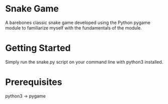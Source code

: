 # Snake Game
A barebones classic snake game developed using the Python pygame module to familiarize myself with the fundamentals of the module.

# Getting Started
Simply run the snake.py script on your command line with python3 installed.

# Prerequisites
python3 -> pygame
